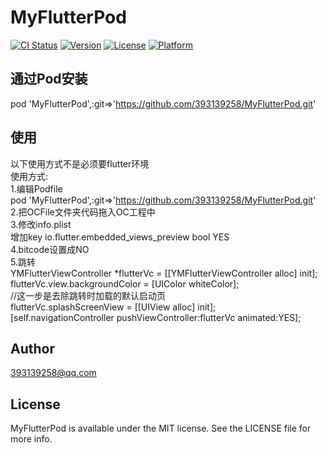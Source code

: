 # MyFlutterPod

[![CI Status](https://img.shields.io/travis/393139258/MyFlutterPod.svg?style=flat)](https://travis-ci.org/393139258/MyFlutterPod)
[![Version](https://img.shields.io/cocoapods/v/MyFlutterPod.svg?style=flat)](https://cocoapods.org/pods/MyFlutterPod)
[![License](https://img.shields.io/cocoapods/l/MyFlutterPod.svg?style=flat)](https://cocoapods.org/pods/MyFlutterPod)
[![Platform](https://img.shields.io/cocoapods/p/MyFlutterPod.svg?style=flat)](https://cocoapods.org/pods/MyFlutterPod)

## 通过Pod安装

pod 'MyFlutterPod',:git=>'https://github.com/393139258/MyFlutterPod.git'

## 使用

以下使用方式不是必须要flutter环境  
使用方式:  
1.编辑Podfile  
pod 'MyFlutterPod',:git=>'https://github.com/393139258/MyFlutterPod.git'  
2.把OCFile文件夹代码拖入OC工程中  
3.修改info.plist   
	增加key  io.flutter.embedded_views_preview   bool   YES  
4.bitcode设置成NO  
5.跳转  
YMFlutterViewController *flutterVc = [[YMFlutterViewController alloc] init];  
flutterVc.view.backgroundColor = [UIColor whiteColor];  
//这一步是去除跳转时加载的默认启动页<br />
flutterVc.splashScreenView = [[UIView alloc] init];<br />
[self.navigationController pushViewController:flutterVc animated:YES];  

## Author

393139258@qq.com

## License

MyFlutterPod is available under the MIT license. See the LICENSE file for more info.

